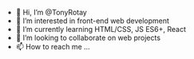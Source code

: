 - 👋 Hi, I’m @TonyRotay
- 👀 I’m interested in front-end web development
- 🌱 I’m currently learning HTML/CSS, JS ES6+, React
- 💞️ I’m looking to collaborate on web projects
- 📫 How to reach me ...

<!---
TonyRotay/TonyRotay is a ✨ special ✨ repository because its `README.md` (this file) appears on your GitHub profile.
You can click the Preview link to take a look at your changes.
--->
